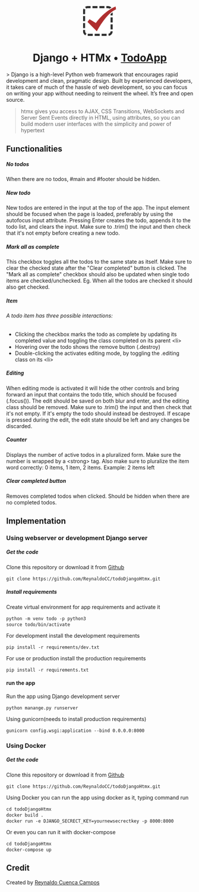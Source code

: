 <div style="text-align: center">
<center><img src="./static/todo/img/todo.ico" width="90"> </center>

# Django + HTMx • [TodoApp](http://todomvc.com)
</div>
> Django is a high-level Python web framework that encourages rapid development and clean, pragmatic design. Built by experienced developers, it takes care of much of the hassle of web development, so you can focus on writing your app without needing to reinvent the wheel. It’s free and open source.

> htmx gives you access to AJAX, CSS Transitions, WebSockets and Server Sent Events directly in HTML, using attributes, so you can build modern user interfaces with the simplicity and power of hypertext

## Functionalities

##### No todos
When there are no todos, #main and #footer should be hidden.

##### New todo
New todos are entered in the input at the top of the app. The input element should be focused when the page is loaded, preferably by using the autofocus input attribute. Pressing Enter creates the todo, appends it to the todo list, and clears the input. Make sure to .trim() the input and then check that it's not empty before creating a new todo.

##### Mark all as complete
This checkbox toggles all the todos to the same state as itself. Make sure to clear the checked state after the "Clear completed" button is clicked. The "Mark all as complete" checkbox should also be updated when single todo items are checked/unchecked. Eg. When all the todos are checked it should also get checked.

##### Item

###### A todo item has three possible interactions:

 - Clicking the checkbox marks the todo as complete by updating its completed value and toggling the class completed on its parent \<li>
 - Hovering over the todo shows the remove button (.destroy)
 - Double-clicking the <label> activates editing mode, by toggling the .editing class on its \<li>



##### Editing
When editing mode is activated it will hide the other controls and bring forward an input that contains the todo title, which should be focused (.focus()). The edit should be saved on both blur and enter, and the editing class should be removed. Make sure to .trim() the input and then check that it's not empty. If it's empty the todo should instead be destroyed. If escape is pressed during the edit, the edit state should be left and any changes be discarded.

##### Counter
Displays the number of active todos in a pluralized form. Make sure the number is wrapped by a \<strong> tag. Also make sure to pluralize the item word correctly: 0 items, 1 item, 2 items. Example: 2 items left

##### Clear completed button
Removes completed todos when clicked. Should be hidden when there are no completed todos.

## Implementation

### Using webserver or development Django server

##### Get the code

Clone this repository or download it from [Github](https://github.com/ReynaldoCC/todoDjangoHtmx/archive/refs/heads/main.zip)

    git clone https://github.com/ReynaldoCC/todoDjangoHtmx.git


##### Install requirements
Create virtual environment for app requirements and activate it

    python -m venv todo -p python3
    source todo/bin/activate

For development install the development requirements

    pip install -r requirements/dev.txt

For use or production install the production requirements

    pip install -r requirements.txt

#### run the app

Run the app using Django development server

    python manange.py runserver

Using gunicorn(needs to install production requirements)

    gunicorn config.wsgi:application --bind 0.0.0.0:8000

### Using Docker

##### Get the code

Clone this repository or download it from [Github](https://github.com/ReynaldoCC/todoDjangoHtmx/archive/refs/heads/main.zip)

    git clone https://github.com/ReynaldoCC/todoDjangoHtmx.git

Using Docker you can run the app using docker as it, typing command run

    cd todoDjangoHtmx
    docker build .
    docker run -e DJANGO_SECRECT_KEY=yournewsecrectkey -p 8000:8000

Or even you can run it with docker-compose

    cd todoDjangoHtmx
    docker-compose up

## Credit

Created by [Reynaldo Cuenca Campos](http://reynaldocc.github.io)

